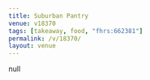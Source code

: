 ```yaml
---
title: Suburban Pantry
venue: v18370
tags: [takeaway, food, "fhrs:662381"]
permalink: /v/18370/
layout: venue
---
```

null